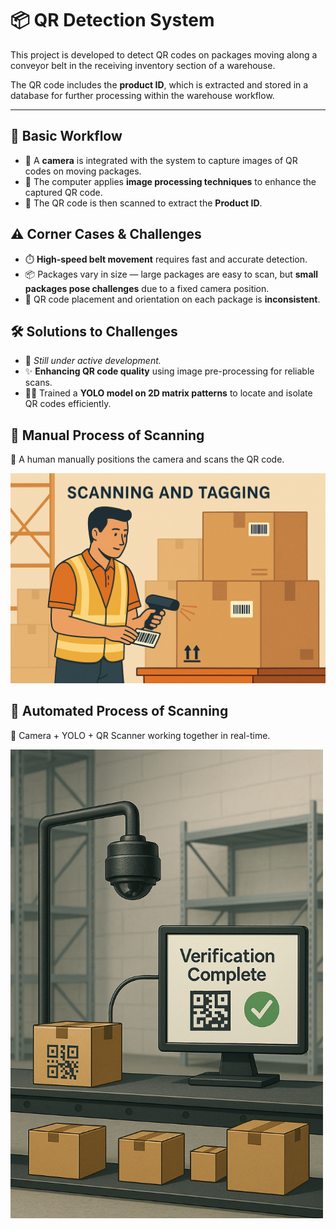 # 📦 QR Detection System

This project is developed to detect QR codes on packages moving along a conveyor belt in the receiving inventory section of a warehouse. 

The QR code includes the **product ID**, which is extracted and stored in a database for further processing within the warehouse workflow.

---

## 🔁 Basic Workflow

- 🎥 A **camera** is integrated with the system to capture images of QR codes on moving packages.
- 🧠 The computer applies **image processing techniques** to enhance the captured QR code.
- 📇 The QR code is then scanned to extract the **Product ID**.


## ⚠️ Corner Cases & Challenges

- ⏱️ **High-speed belt movement** requires fast and accurate detection.
- 📦 Packages vary in size — large packages are easy to scan, but **small packages pose challenges** due to a fixed camera position.
- 🎯 QR code placement and orientation on each package is **inconsistent**.


## 🛠️ Solutions to Challenges

- 🧪 *Still under active development.*
- ✨ **Enhancing QR code quality** using image pre-processing for reliable scans.
- 🧍‍♂️ Trained a **YOLO model on 2D matrix patterns** to locate and isolate QR codes efficiently.


## 🧾 Manual Process of Scanning

📸 A human manually positions the camera and scans the QR code.

<img src="Manual.png" alt="Sample Output" width="600"/>

## 🤖 Automated Process of Scanning

🚀 Camera + YOLO + QR Scanner working together in real-time.

<img src="Automatic.png" alt="Sample Output" width="500"/>

